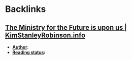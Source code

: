 
# Backlinks
## [The Ministry for the Future is upon us | KimStanleyRobinson.info](<The Ministry for the Future is upon us | KimStanleyRobinson.info.md>)
- **[Author](<Author.md>):** 
- **[Reading status](<Reading status.md>):**

